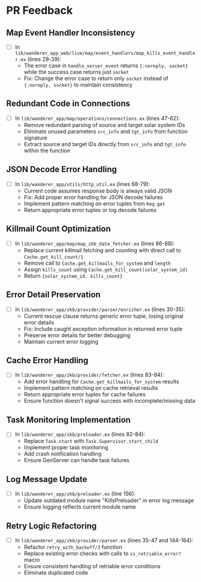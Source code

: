 # PR Feedback

## Map Event Handler Inconsistency
- [ ] In `lib/wanderer_app_web/live/map/event_handlers/map_kills_event_handler.ex` (lines 29-39):
  - The error case in `handle_server_event` returns `{:noreply, socket}` while the success case returns just `socket`
  - Fix: Change the error case to return only `socket` instead of `{:noreply, socket}` to maintain consistency

## Redundant Code in Connections
- [ ] In `lib/wanderer_app/map/operations/connections.ex` (lines 47-62):
  - Remove redundant parsing of source and target solar system IDs
  - Eliminate unused parameters `src_info` and `tgt_info` from function signature
  - Extract source and target IDs directly from `src_info` and `tgt_info` within the function

## JSON Decode Error Handling
- [ ] In `lib/wanderer_app/utils/http_util.ex` (lines 68-79):
  - Current code assumes response body is always valid JSON
  - Fix: Add proper error handling for JSON decode failures
  - Implement pattern matching on error tuples from `Req.get`
  - Return appropriate error tuples or log decode failures

## Killmail Count Optimization
- [ ] In `lib/wanderer_app/map/map_zkb_data_fetcher.ex` (lines 86-88):
  - Replace current killmail fetching and counting with direct call to `Cache.get_kill_count/1`
  - Remove call to `Cache.get_killmails_for_system` and `length`
  - Assign `kills_count` using `Cache.get_kill_count(solar_system_id)`
  - Return `{solar_system_id, kills_count}`

## Error Detail Preservation
- [ ] In `lib/wanderer_app/zkb/provider/parser/enricher.ex` (lines 30-35):
  - Current rescue clause returns generic error tuple, losing original error details
  - Fix: Include caught exception information in returned error tuple
  - Preserve error details for better debugging
  - Maintain current error logging

## Cache Error Handling
- [ ] In `lib/wanderer_app/zkb/provider/fetcher.ex` (lines 83-84):
  - Add error handling for `Cache.get_killmails_for_system` results
  - Implement pattern matching on cache retrieval results
  - Return appropriate error tuples for cache failures
  - Ensure function doesn't signal success with incomplete/missing data

## Task Monitoring Implementation
- [ ] In `lib/wanderer_app/zkb/preloader.ex` (lines 82-84):
  - Replace `Task.start` with `Task.Supervisor.start_child`
  - Implement proper task monitoring
  - Add crash notification handling
  - Ensure GenServer can handle task failures

## Log Message Update
- [ ] In `lib/wanderer_app/zkb/preloader.ex` (line 156):
  - Update outdated module name "KillsPreloader" in error log message
  - Ensure logging reflects current module name

## Retry Logic Refactoring
- [ ] In `lib/wanderer_app/zkb/provider/parser.ex` (lines 35-47 and 144-164):
  - Refactor `retry_with_backoff/3` function
  - Replace existing error checks with calls to `is_retriable_error?` macro
  - Ensure consistent handling of retriable error conditions
  - Eliminate duplicated code
